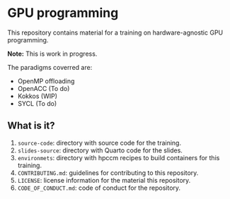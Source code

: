 # GPU programming

This repository contains material for a training on hardware-agnostic GPU
programming.

**Note:** This is work in progress.

The paradigms coverred are:

- OpenMP offloading
- OpenACC (To do)
- Kokkos (WIP)
- SYCL (To do)


## What is it?

1. `source-code`: directory with source code for the training.
1. `slides-source`: directory with Quarto code for the slides.
1. `environmets`: directory with hpccm recipes to build containers for this
   training.
1. `CONTRIBUTING.md`: guidelines for contributing to this repository.
1. `LICENSE`: license information for the material this repository.
1. `CODE_OF_CONDUCT.md`: code of conduct for the repository.
